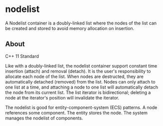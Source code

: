 # nodelist
A Nodelist container is a doubly-linked list where the nodes of the list can be created and stored to avoid memory allocation on insertion. 

## About

C++ 11 Standard

Like with a doubly-linked list, the nodelist container support constant time insertion (attach) and removal (detach). 
It is the user's responsibility to allocate each node of the list. 
When nodes are destructed, they are automatically detached (removed) from the list. 
Nodes can only attach to one list at a time, and attaching a node to one list will automatically detach the node from its current list. 
The list iterator is bidirectional; deleting a node at the iterator's position will invalidate the iterator. 

The nodelist is good for entity-component-system (ECS) patterns.
A node references some component. 
The entity stores the node. 
The system manages the nodelist of components. 
